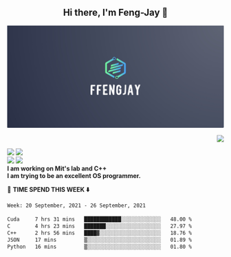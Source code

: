 <h2 align="center"> Hi there, I'm Feng-Jay 👋 </h2>  

![](https://github.com/Feng-Jay/DataStruct/blob/master/Image/1.png)  

<img align="right" src="https://github-readme-stats.vercel.app/api?username=Feng-Jay&show_icons=true&icon_color=CE1D2D&text_color=718096&bg_color=ffffff&hide_title=true" />


&emsp;

![](https://visitor-badge.glitch.me/badge?page_id=Feng-Jay.readme)
![](https://img.shields.io/badge/Concentrate-Cpp-blue)  
![](https://img.shields.io/badge/Rust-primer-orange)
![](https://img.shields.io/badge/Target-OS-9cf)  
**I am working on Mit's lab and C++**  
**I am trying to be an excellent OS programmer.**  


📘 **TIME SPEND THIS WEEK ⬇️**
<!--START_SECTION:waka-->
```text
Week: 20 September, 2021 - 26 September, 2021

Cuda     7 hrs 31 mins   ████████████░░░░░░░░░░░░░   48.00 % 
C        4 hrs 23 mins   ███████░░░░░░░░░░░░░░░░░░   27.97 % 
C++      2 hrs 56 mins   ████▓░░░░░░░░░░░░░░░░░░░░   18.76 % 
JSON     17 mins         ▒░░░░░░░░░░░░░░░░░░░░░░░░   01.89 % 
Python   16 mins         ▒░░░░░░░░░░░░░░░░░░░░░░░░   01.80 % 
```
<!--END_SECTION:waka-->
